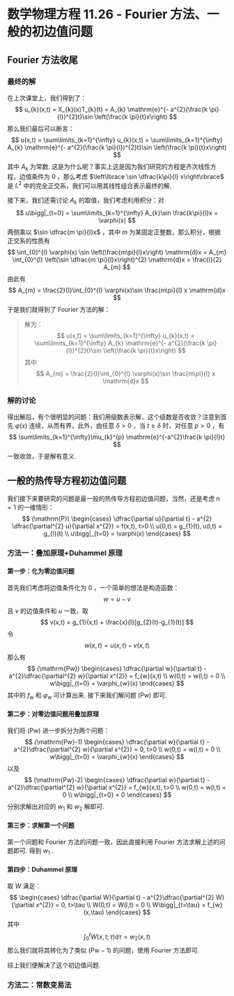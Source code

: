# 数学物理方程 11.26 - Fourier 方法、一般的初边值问题

## Fourier 方法收尾

### 最终的解

在上次课堂上，我们得到了：
$$
u_{k}(x,t) = X_{k}(x)T_{k}(t) = A_{k} \mathrm{e}^{- a^{2}(\frac{k \pi}{l})^{2}t}\sin \left(\frac{k \pi}{t}x\right)
$$
那么我们最后可以断言：
$$
u(x,t) = \sum\limits_{k=1}^{\infty} u_{k}(x,t) = \sum\limits_{k=1}^{\infty} A_{k} \mathrm{e}^{- a^{2}(\frac{k \pi}{l})^{2}t}\sin \left(\frac{k \pi}{t}x\right)
$$
其中 $A_{k}$ 为常数. 这是为什么呢？事实上这是因为我们研究的方程是齐次线性方程，边值条件为 $0$ ，那么考虑 $\left\lbrace \sin \dfrac{k\pi}{l} x\right\rbrace$ 是 $L^{2}$ 中的完全正交系，我们可以用其线性组合表示最终的解.

接下来，我们还需讨论 $A_{k}$ 的取值，我们考虑利用积分：对
$$
u\bigg|_{t=0} = \sum\limits_{k=1}^{\infty} A_{k}\sin \frac{k\pi}{l}x = \varphi(x)
$$
两侧乘以 $\sin \dfrac{m \pi}{l}x$ ，其中 $m$ 为某固定正整数，那么积分，根据正交系的性质有
$$
\int_{0}^{l} \varphi(x) \sin \left(\frac{m\pi}{l}x\right) \mathrm{d}x = A_{m} \int_{0}^{l} \left(\sin \dfrac{m \pi}{l}x\right)^{2} \mathrm{d}x = \frac{l}{2} A_{m}
$$
由此有
$$
A_{m} = \frac{2}{l}\int_{0}^{l} \varphi(x)\sin \frac{m\pi}{l} x \mathrm{d}x
$$
于是我们就得到了 Fourier 方法的解：

> 解为：
> $$ u(x,t) = \sum\limits_{k=1}^{\infty} u_{k}(x,t) = \sum\limits_{k=1}^{\infty} A_{k} \mathrm{e}^{- a^{2}(\frac{k \pi}{l})^{2}t}\sin \left(\frac{k \pi}{t}x\right) $$
> 其中
> $$ A_{m} = \frac{2}{l}\int_{0}^{l} \varphi(x)\sin \frac{m\pi}{l} x \mathrm{d}x $$

### 解的讨论

得出解后，有个很明显的问题：我们用级数表示解，这个级数是否收敛？注意到首先 $\varphi(x)$ 连续，从而有界，此外，由任意 $\delta>0$ ，当 $t \geqslant\delta$ 时，对任意 $p>0$ ，有
$$
\sum\limits_{k=1}^{\infty}\mu_{k}^{p} \mathrm{e}^{-a^{2}\frac{k \pi}{l}t}
$$
一致收敛，于是解有意义.

## 一般的热传导方程初边值问题

我们接下来要研究的问题是最一般的热传导方程初边值问题，当然，还是考虑 $n=1$ 的一维情形：
$$
(\mathrm{P})
\begin{cases}
\dfrac{\partial u}{\partial t} - a^{2} \dfrac{\partial^{2} u}{\partial x^{2}} = f(x,t), t>0 \\
u(0,t) = g_{1}(t), u(l,t) = g_{l}(t)  \\
u\bigg|_{t=0} = \varphi(x)
\end{cases}
$$
### 方法一：叠加原理+Duhammel 原理

#### 第一步：化为零边值问题

首先我们考虑将边值条件化为 $0$ ，一个简单的想法是构造函数：
$$
w = u-v
$$
且 $v$ 的边值条件和 $u$ 一致，取
$$
v(x,t) = g_{1}(x,t) + \frac{x}{l}[g_{2}(t)-g_{1}(t)]
$$
令
$$
w(x,t) = u(x,t) - v(x,t)
$$
那么有
$$
(\mathrm{Pw})
\begin{cases}
\dfrac{\partial w}{\partial t} - a^{2}\dfrac{\partial^{2} w}{\partial x^{2}} = f_{w}(x,t)  \\
w(0,t) = w(l,t) = 0 \\
w\bigg|_{t=0} = \varphi_{w}(x)
\end{cases}
$$
其中的 $f_{w}$ 和 $\varphi_{w}$ 可计算出来. 接下来我们解问题 $(\mathrm{Pw})$ 即可.


#### 第二步：对零边值问题用叠加原理

我们将 $(\mathrm{Pw})$ 进一步拆分为两个问题：
$$
(\mathrm{Pw}-1) 
\begin{cases}
\dfrac{\partial w}{\partial t} - a^{2}\dfrac{\partial^{2} w}{\partial x^{2}} = 0, t>0 \\
w(0,t) = w(l,t) = 0  \\
w\bigg|_{t=0} = \varphi_{w}(x)
\end{cases}
$$
以及
$$
(\mathrm{Pw}-2) 
\begin{cases}
\dfrac{\partial w}{\partial t} - a^{2}\dfrac{\partial^{2} w}{\partial x^{2}} = f_{w}(x,t), t>0 \\
w(0,t) = w(l,t) = 0  \\
w\bigg|_{t=0} = 0
\end{cases}
$$
分别求解出对应的 $w_{1}$ 和 $w_{2}$ 解即可.

#### 第三步：求解第一个问题

第一个问题和 Fourier 方法的问题一致，因此直接利用 Fourier 方法求解上述的问题即可. 得到 $w_{1}$ .

#### 第四步：Duhammel 原理

取 $W$ 满足：
$$
\begin{cases}
\dfrac{\partial W}{\partial t} - a^{2}\dfrac{\partial^{2} W}{\partial x^{2}} = 0, t>\tau \\
W(0,t) = W(l,t) = 0  \\
W\bigg|_{t=\tau} = f_{w}(x,\tau)
\end{cases}
$$
其中
$$
\int_{0}^{t}W(x,t;\tau)\mathrm{d}\tau = w_{2}(x,t)
$$
那么我们就将其转化为了类似 $(\mathrm{Pw}-1)$ 的问题，使用 Fourier 方法即可.

综上我们便解决了这个初边值问题.

### 方法二：常数变易法

